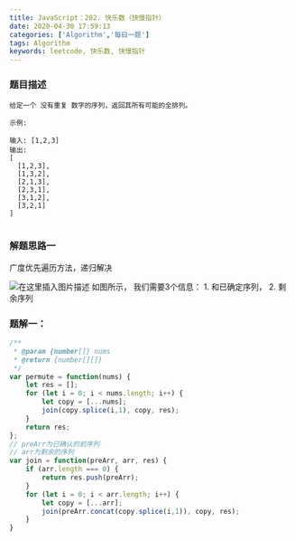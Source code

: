 ```yaml
---
title: JavaScript：202. 快乐数（快慢指针）
date: 2020-04-30 17:59:13
categories: ['Algorithm','每日一题']
tags: Algorithm
keywords: leetcode, 快乐数, 快慢指针
---
```



### 题目描述
```
给定一个 没有重复 数字的序列，返回其所有可能的全排列。

示例:

输入: [1,2,3]
输出:
[
  [1,2,3],
  [1,3,2],
  [2,1,3],
  [2,3,1],
  [3,1,2],
  [3,2,1]
]


```


### 解题思路一

广度优先遍历方法，递归解决

![在这里插入图片描述](https://img-blog.csdnimg.cn/20200425150234903.png?x-oss-process=image/watermark,type_ZmFuZ3poZW5naGVpdGk,shadow_10,text_aHR0cHM6Ly9ibG9nLmNzZG4ubmV0L2x1bmh1aTE5OTRf,size_16,color_FFFFFF,t_70)
如图所示， 我们需要3个信息：
	1. 和已确定序列，
	2. 剩余序列
###  题解一：
```javascript
/**
 * @param {number[]} nums
 * @return {number[][]}
 */
var permute = function(nums) {
    let res = [];
    for (let i = 0; i < nums.length; i++) {
        let copy = [...nums];
        join(copy.splice(i,1), copy, res);
    }
    return res;
};
// preArr为已确认的前序列
// arr为剩余的序列
var join = function(preArr, arr, res) {
    if (arr.length === 0) {
        return res.push(preArr);
    }
    for (let i = 0; i < arr.length; i++) {
        let copy = [...arr];
        join(preArr.concat(copy.splice(i,1)), copy, res);
    }
}
```

